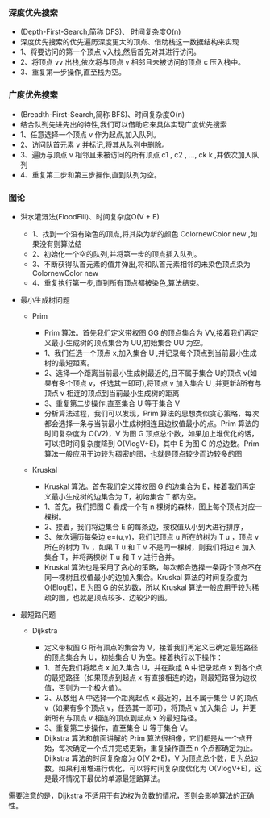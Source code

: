 ### 深度优先搜索

- (Depth-First-Search,简称 DFS)、 时间复杂度O(n)
- 深度优先搜索的优先遍历深度更大的顶点、借助栈这一数据结构来实现
- 1、将要访问的第一个顶点 v入栈,然后首先对其进行访问。
- 2、将顶点 vv 出栈,依次将与顶点 v 相邻且未被访问的顶点 c 压入栈中。
- 3、重复第一步操作,直至栈为空。



### 广度优先搜索

- (Breadth-First-Search,简称 BFS)、时间复杂度O(n)
- 结合队列先进先出的特性,我们可以借助它来具体实现广度优先搜索
- 1、任意选择一个顶点 v 作为起点,加入队列。
- 2、访问队首元素 v 并标记,将其从队列中删除。
- 3、遍历与顶点 v 相邻且未被访问的所有顶点 c1 , c2 , …, ck k ,并依次加入队列
- 4、重复第二步和第三步操作,直到队列为空。



### 图论

- 洪水灌溉法(FloodFill)、时间复杂度O(V + E)

    - 1、找到一个没有染色的顶点,将其染为新的颜色 ColornewColor new ,如果没有则算法结
    - 2、初始化一个空的队列,并将第一步的顶点插入队列。
    - 3、不断获得队首元素的值并弹出,将和队首元素相邻的未染色顶点染为 ColornewColor new
    - 4、重复执行第一步,直到所有顶点都被染色,算法结束。

- 最小生成树问题

    - Prim

        - Prim 算法。首先我们定义带权图 GG 的顶点集合为 VV,接着我们再定义最小生成树的顶点集合为 UU,初始集合 UU 为空。
        - 1、我们任选一个顶点 x,加入集合 U ,并记录每个顶点到当前最小生成树的最短距离。
        - 2、选择一个距离当前最小生成树最近的,且不属于集合 U的顶点 v(如果有多个顶点 v，任选其一即可),将顶点 v 加入集合 U ,并更新å所有与顶点 v 相连的顶点到当前最小生成树的距离
        - 3、重复第二步操作,直至集合 U 等于集合 V
        - 分析算法过程，我们可以发现，Prim 算法的思想类似贪心策略，每次都会选择一条与当前最小生成树相连且边权值最小的点。Prim 算法的时间复杂度为 O(V2)，V 为图 G 顶点总个数，如果加上堆优化的话，可以把时间复杂度降到 O(VlogV+E)，其中 E 为图 G 的总边数。Prim 算法一般应用于边较为稠密的图，也就是顶点较少而边较多的图

    - Kruskal

        - Kruskal 算法。首先我们定义带权图 G 的边集合为 E，接着我们再定义最小生成树的边集合为 T，初始集合 T 都为空。
        - 1、首先，我们把图 G 看成一个有 n 棵树的森林，图上每个顶点对应一棵树。
        - 2、接着，我们将边集合 E 的每条边，按权值从小到大进行排序，
        - 3、依次遍历每条边 e=(u,v)，我们记顶点 u 所在的树为 T u ，顶点 v 所在的树为 Tv ，如果 T u  和 T v​ 不是同一棵树，则我们将边 e 加入集合 T，并将两棵树 T u 和 T v 进行合并。
        - Kruskal 算法也是采用了贪心的策略，每次都会选择一条两个顶点不在同一棵树且权值最小的边加入集合。Kruskal 算法的时间复杂度为 O(ElogE)，E 为图 G 的总边数，所以 Kruskal 算法一般应用于较为稀疏的图，也就是顶点较多、边较少的图。

- 最短路问题

    - Dijkstra

        - 定义带权图 G 所有顶点的集合为 V，接着我们再定义已确定最短路径的顶点集合为 U，初始集合 U 为空。接着执行以下操作：
        - 1、首先我们将起点 x 加入集合 U，并在数组 A 中记录起点 x 到各个点的最短路径（如果顶点到起点 x 有直接相连的边，则最短路径为边权值，否则为一个极大值）。 
        - 2、从数组 A 中选择一个距离起点 x 最近的，且不属于集合 U 的顶点 v（如果有多个顶点 v，任选其一即可），将顶点 v 加入集合 U，并更新所有与顶点 v 相连的顶点到起点 x 的最短路径。
        - 3、重复第二步操作，直至集合 U 等于集合 V。
        - Dijkstra 算法和前面讲解的 Prim 算法很相像，它们都是从一个点开始，每次确定一个点并完成更新，重复操作直至 n 个点都确定为止。Dijkstra 算法的时间复杂度为 O(V 2+E)，V 为顶点总个数，E 为总边数。如果利用堆进行优化，可以将时间复杂度优化为 O(VlogV+E)，这是最坏情况下最优的单源最短路算法。

需要注意的是，Dijkstra 不适用于有边权为负数的情况，否则会影响算法的正确性。

